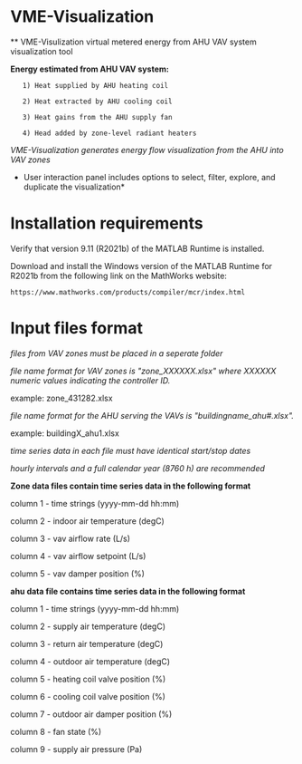 # VME-Visualization
** VME-Visulization virtual metered energy from AHU VAV system visualization tool

**Energy estimated from AHU VAV system:**
 
       1) Heat supplied by AHU heating coil
       
       2) Heat extracted by AHU cooling coil
       
       3) Heat gains from the AHU supply fan
       
       4) Head added by zone-level radiant heaters
       
*VME-Visualization generates energy flow visualization from the AHU into VAV zones*

* User interaction panel includes options to select, filter, explore, and duplicate the visualization*

# Installation requirements 
  
  Verify that version 9.11 (R2021b) of the MATLAB Runtime is installed.
  
  Download and install the Windows version of the MATLAB Runtime for R2021b 
  from the following link on the MathWorks website:

    https://www.mathworks.com/products/compiler/mcr/index.html
    
# Input files format
  
  *files from VAV zones must be placed in a seperate folder*
  
  *file name format for VAV zones is "zone_XXXXXX.xlsx" where XXXXXX numeric values indicating the controller ID.*
  
  example: zone_431282.xlsx
    
  *file name format for the AHU serving the VAVs is "buildingname_ahu#.xlsx".*
      
  example: buildingX_ahu1.xlsx
  
  *time series data in each file must have identical start/stop dates*
  
  *hourly intervals and a full calendar year (8760 h) are recommended*
  
  **Zone data files contain time series data in the following format**
  
  column 1 - time strings (yyyy-mm-dd hh:mm)
  
  column 2 - indoor air temperature (degC)
  
  column 3 - vav airflow rate (L/s)
  
  column 4 - vav airflow setpoint (L/s)
  
  column 5 - vav damper position (%)  
  
  **ahu data file contains time series data in the following format**
  
  column 1 - time strings (yyyy-mm-dd hh:mm)
  
  column 2 - supply air temperature (degC)
  
  column 3 - return air temperature (degC)
  
  column 4 - outdoor air temperature (degC)
  
  column 5 - heating coil valve position (%)
  
  column 6 - cooling coil valve position (%)
  
  column 7 - outdoor air damper position (%)
  
  column 8 - fan state (%) 
  
  column 9 - supply air pressure (Pa)
